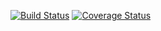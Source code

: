 [![Build Status](https://travis-ci.org/blar/mail.png?branch=master)](https://travis-ci.org/blar/mail)
[![Coverage Status](https://coveralls.io/repos/blar/mail/badge.png?branch=master)](https://coveralls.io/r/blar/mail?branch=master)

